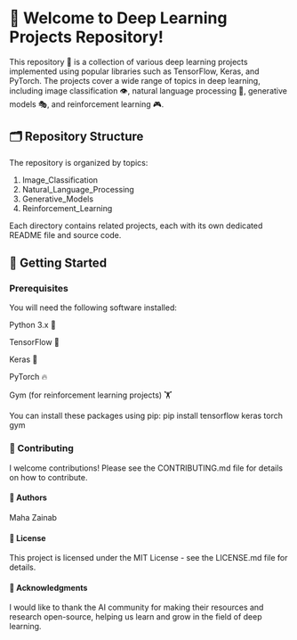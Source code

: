 # 👋 Welcome to Deep Learning Projects Repository!
This repository 📂 is a collection of various deep learning projects implemented using popular libraries such as TensorFlow, Keras, and PyTorch. The projects cover a wide range of topics in deep learning, including image classification 👁️, natural language processing 📄, generative models 🎭, and reinforcement learning 🎮.
## 🗂️ Repository Structure
The repository is organized by topics:
1. Image_Classification
2. Natural_Language_Processing
3.  Generative_Models
4. Reinforcement_Learning

Each directory contains related projects, each with its own dedicated README file and source code.

## 🏁 Getting Started
### Prerequisites
You will need the following software installed:

Python 3.x 🐍

TensorFlow 🤖

Keras 🧠

PyTorch 🔥

Gym (for reinforcement learning projects) 🏋️

You can install these packages using pip:
pip install tensorflow keras torch gym


### 🤝 Contributing
I welcome contributions! Please see the CONTRIBUTING.md file for details on how to contribute.

#### 👤 Authors
Maha Zainab 

#### 📜 License
This project is licensed under the MIT License - see the LICENSE.md file for details.

#### 🙏 Acknowledgments
I would like to thank the AI community for making their resources and research open-source, helping us learn and grow in the field of deep learning.
